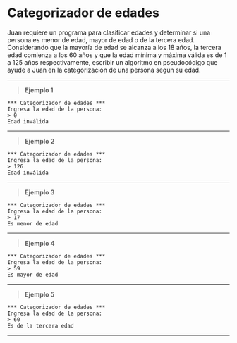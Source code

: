 ﻿# Categorizador de edades

Juan requiere un programa para clasificar edades y determinar si una persona es menor de edad, mayor de edad 
o de la tercera edad. Considerando que la mayoría de edad se alcanza a los 18 años, la tercera edad comienza 
a los 60 años y que la edad mínima y máxima válida es de 1 a 125 años respectivamente, escribir un algoritmo 
en pseudocódigo que ayude a Juan en la categorización de una persona según su edad.

---

> **Ejemplo 1**

```
*** Categorizador de edades ***
Ingresa la edad de la persona:
> 0
Edad inválida
```

---

> **Ejemplo 2**

```
*** Categorizador de edades ***
Ingresa la edad de la persona:
> 126
Edad inválida
```

---

> **Ejemplo 3**

```
*** Categorizador de edades ***
Ingresa la edad de la persona:
> 17
Es menor de edad
```

---

> **Ejemplo 4**

```
*** Categorizador de edades ***
Ingresa la edad de la persona:
> 59
Es mayor de edad
```

---

> **Ejemplo 5**

```
*** Categorizador de edades ***
Ingresa la edad de la persona:
> 60
Es de la tercera edad
```

---
